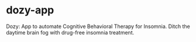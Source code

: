 # dozy-app

Dozy: App to automate Cognitive Behavioral Therapy for Insomnia. Ditch the daytime brain fog with drug-free insomnia treatment.
